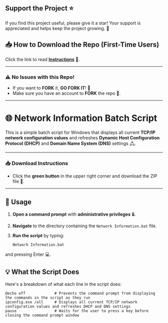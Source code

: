 ## Support the Project ⭐

If you find this project useful, please give it a star! Your support is appreciated and helps keep the project growing. 🌟


## 📥 How to Download the Repo (First-Time Users)

Click the link to read [**Instructions**](https://www.fnbubbles420.org/Instructions-On-How-To-Download-Repo) 📄.

---

### ⚠️ No Issues with this Repo!

- If you want to **FORK** it, **GO FORK IT**! 🍴
- Make sure you have an account to **FORK** the repo 🔐.

---

# 🌐 Network Information Batch Script

This is a simple batch script for Windows that displays all current **TCP/IP network configuration values** and refreshes **Dynamic Host Configuration Protocol (DHCP)** and **Domain Name System (DNS)** settings 🖧.

---

### 📥 Download Instructions

- Click the **green button** in the upper right corner and download the ZIP file 📂.

---

## 🚀 Usage

1. **Open a command prompt** with **administrative privileges** 🔒.
2. **Navigate** to the directory containing the `Network Information.bat` file.
3. **Run the script** by typing:

   ```
   Network Information.bat
   ```
and pressing Enter 💻.

## 💡 What the Script Does

Here's a breakdown of what each line in the script does:

```
@echo off             # Prevents the command prompt from displaying the commands in the script as they run
ipconfig.exe /all     # Displays all current TCP/IP network configuration values and refreshes DHCP and DNS settings
pause                 # Waits for the user to press a key before closing the command prompt window
```
